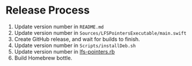 # Release Process

1. Update version number in `README.md`
2. Update version number in `Sources/LFSPointersExecutable/main.swift`
3. Create GitHub release, and wait for builds to finish.
3. Update version number in `Scripts/installDeb.sh`
4. Update version number in [lfs-pointers.rb](https://github.com/LebJe/homebrew-formulae/blob/master/lfs-pointers.rb)
5. Build Homebrew bottle.
